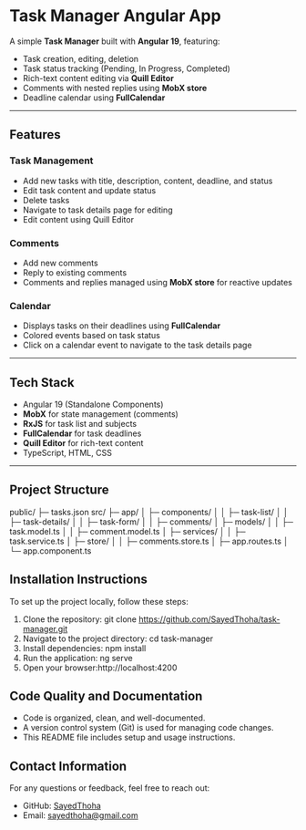 # Task Manager Angular App

A simple **Task Manager** built with **Angular 19**, featuring:

- Task creation, editing, deletion
- Task status tracking (Pending, In Progress, Completed)
- Rich-text content editing via **Quill Editor**
- Comments with nested replies using **MobX store**
- Deadline calendar using **FullCalendar**


---

## Features

### Task Management

- Add new tasks with title, description, content, deadline, and status
- Edit task content and update status
- Delete tasks
- Navigate to task details page for editing
- Edit content using Quill Editor


### Comments

- Add new comments
- Reply to existing comments
- Comments and replies managed using **MobX store** for reactive updates

### Calendar

- Displays tasks on their deadlines using **FullCalendar**
- Colored events based on task status
- Click on a calendar event to navigate to the task details page

---

## Tech Stack

- Angular 19 (Standalone Components)
- **MobX** for state management (comments)
- **RxJS** for task list and subjects
- **FullCalendar** for task deadlines
- **Quill Editor** for rich-text content
- TypeScript, HTML, CSS

---

## Project Structure

public/
├─ tasks.json
src/
├─ app/
│ ├─ components/
│ │ ├─ task-list/
│ │ ├─ task-details/
│ │ ├─ task-form/
│ │ ├─ comments/
│ ├─ models/
│ │ ├─ task.model.ts
│ │ ├─ comment.model.ts
│ ├─ services/
│ │ ├─ task.service.ts
│ ├─ store/
│ │ ├─ comments.store.ts
│ ├─ app.routes.ts
│ └─ app.component.ts

## Installation Instructions

To set up the project locally, follow these steps:

1. Clone the repository:
   git clone https://github.com/SayedThoha/task-manager.git
2. Navigate to the project directory:
   cd task-manager
3. Install dependencies: npm install
4. Run the application: ng serve
5. Open your browser:http://localhost:4200



## Code Quality and Documentation
- Code is organized, clean, and well-documented.
- A version control system (Git) is used for managing code changes.
- This README file includes setup and usage instructions.


## Contact Information
For any questions or feedback, feel free to reach out:
- GitHub: [SayedThoha](https://github.com/SayedThoha)
- Email: sayedthoha@gmail.com
